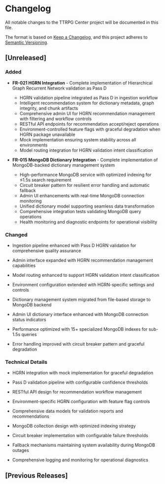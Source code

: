 # Changelog

All notable changes to the TTRPG Center project will be documented in this file.

The format is based on [Keep a Changelog](https://keepachangelog.com/en/1.0.0/),
and this project adheres to [Semantic Versioning](https://semver.org/spec/v2.0.0.html).

## [Unreleased]

### Added
- **FR-021 HGRN Integration** - Complete implementation of Hierarchical Graph Recurrent Network validation as Pass D
  - HGRN validation pipeline integrated as Pass D in ingestion workflow
  - Intelligent recommendation system for dictionary metadata, graph integrity, and chunk artifacts
  - Comprehensive admin UI for HGRN recommendation management with filtering and workflow controls
  - RESTful API endpoints for recommendation accept/reject operations
  - Environment-controlled feature flags with graceful degradation when HGRN package unavailable
  - Mock implementation ensuring system stability across all environments
  - Model routing integration for HGRN validation intent classification

- **FR-015 MongoDB Dictionary Integration** - Complete implementation of MongoDB-backed dictionary management system
  - High-performance MongoDB service with optimized indexing for ≤1.5s search requirement
  - Circuit breaker pattern for resilient error handling and automatic fallback
  - Admin UI enhancements with real-time MongoDB connection monitoring
  - Unified dictionary model supporting seamless data transformation
  - Comprehensive integration tests validating MongoDB query operations
  - Health monitoring and diagnostic endpoints for operational visibility

### Changed
- Ingestion pipeline enhanced with Pass D HGRN validation for comprehensive quality assurance
- Admin interface expanded with HGRN recommendation management capabilities
- Model routing enhanced to support HGRN validation intent classification
- Environment configuration extended with HGRN-specific settings and controls

- Dictionary management system migrated from file-based storage to MongoDB backend
- Admin UI dictionary interface enhanced with MongoDB connection status indicators
- Performance optimized with 15+ specialized MongoDB indexes for sub-1.5s queries
- Error handling improved with circuit breaker pattern and graceful degradation

### Technical Details
- HGRN integration with mock implementation for graceful degradation
- Pass D validation pipeline with configurable confidence thresholds
- RESTful API design for recommendation workflow management
- Environment-specific HGRN configuration with feature flag controls
- Comprehensive data models for validation reports and recommendations

- MongoDB collection design with optimized indexing strategy
- Circuit breaker implementation with configurable failure thresholds
- Fallback mechanisms maintaining system availability during MongoDB outages
- Comprehensive logging and monitoring for operational diagnostics

## [Previous Releases]
<!-- Future releases will be documented here -->